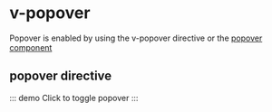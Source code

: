 # v-popover

Popover is enabled by using the v-popover directive or the [popover component](../components/popover)

## popover directive
::: demo
<btn v-popover="{title:'Popover title',body:'And heres some amazing content. Its very engaging. Right?'}">Click to toggle popover</btn>
:::